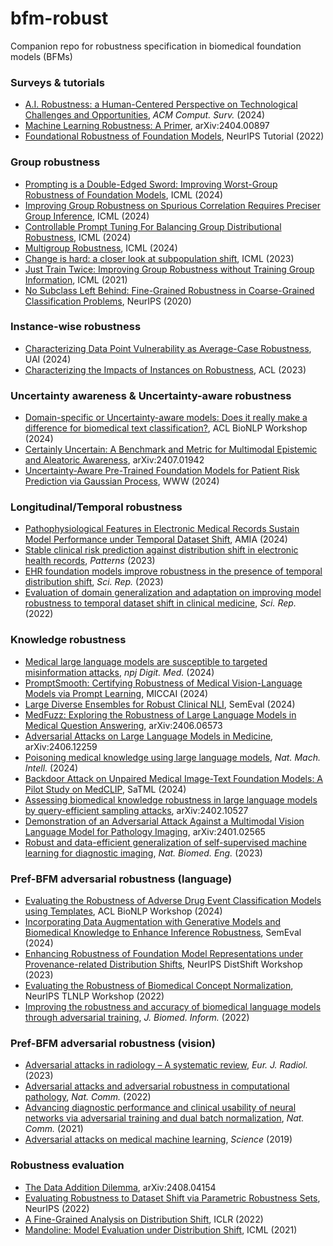 # bfm-robust
Companion repo for robustness specification in biomedical foundation models (BFMs)

### Surveys \& tutorials
* [A.I. Robustness: a Human-Centered Perspective on Technological Challenges and Opportunities](https://dl.acm.org/doi/10.1145/3665926), *ACM Comput. Surv.* (2024)
* [Machine Learning Robustness: A Primer](https://arxiv.org/abs/2404.00897), arXiv:2404.00897
* [Foundational Robustness of Foundation Models](https://sites.google.com/view/neurips2022-frfm-turotial/home), NeurIPS Tutorial (2022)

### Group robustness
* [Prompting is a Double-Edged Sword: Improving Worst-Group Robustness of Foundation Models](https://proceedings.mlr.press/v235/setlur24a.html), ICML (2024)
* [Improving Group Robustness on Spurious Correlation Requires Preciser Group Inference](https://proceedings.mlr.press/v235/han24g.html), ICML (2024)
* [Controllable Prompt Tuning For Balancing Group Distributional Robustness](https://proceedings.mlr.press/v235/phan24b.html), ICML (2024)
* [Multigroup Robustness](https://proceedings.mlr.press/v235/hu24l.html), ICML (2024)
* [Change is hard: a closer look at subpopulation shift](https://proceedings.mlr.press/v202/yang23s.html), ICML (2023)
* [Just Train Twice: Improving Group Robustness without Training Group Information](https://proceedings.mlr.press/v139/liu21f.html), ICML (2021)
* [No Subclass Left Behind: Fine-Grained Robustness in Coarse-Grained Classification Problems](https://proceedings.neurips.cc/paper/2020/hash/e0688d13958a19e087e123148555e4b4-Abstract.html), NeurIPS (2020)

### Instance-wise robustness
* [Characterizing Data Point Vulnerability as Average-Case Robustness](https://proceedings.mlr.press/v244/han24a.html), UAI (2024)
* [Characterizing the Impacts of Instances on Robustness](https://aclanthology.org/2023.findings-acl.146/), ACL (2023)

### Uncertainty awareness \& Uncertainty-aware robustness
* [Domain-specific or Uncertainty-aware models: Does it really make a difference for biomedical text classification?](https://aclanthology.org/2024.bionlp-1.16/), ACL BioNLP Workshop (2024)
* [Certainly Uncertain: A Benchmark and Metric for Multimodal Epistemic and Aleatoric Awareness](https://arxiv.org/abs/2407.01942), arXiv:2407.01942
* [Uncertainty-Aware Pre-Trained Foundation Models for Patient Risk Prediction via Gaussian Process](https://dl.acm.org/doi/10.1145/3589335.3651456), WWW (2024)

### Longitudinal/Temporal robustness
* [Pathophysiological Features in Electronic Medical Records Sustain Model Performance under Temporal Dataset Shift](https://pmc.ncbi.nlm.nih.gov/articles/PMC11141811/), AMIA (2024)
* [Stable clinical risk prediction against distribution shift in electronic health records](https://www.cell.com/patterns/fulltext/S2666-3899(23)00197-6), *Patterns* (2023)
* [EHR foundation models improve robustness in the presence of temporal distribution shift](https://www.nature.com/articles/s41598-023-30820-8), *Sci. Rep.* (2023)
* [Evaluation of domain generalization and adaptation on improving model robustness to temporal dataset shift in clinical medicine](https://www.nature.com/articles/s41598-022-06484-1), *Sci. Rep.* (2022)

### Knowledge robustness
* [Medical large language models are susceptible to targeted misinformation attacks](https://www.nature.com/articles/s41746-024-01282-7), *npj Digit. Med.* (2024)
* [PromptSmooth: Certifying Robustness of Medical Vision-Language Models via Prompt Learning](https://link.springer.com/chapter/10.1007/978-3-031-72390-2_65), MICCAI (2024)
* [Large Diverse Ensembles for Robust Clinical NLI](https://aclanthology.org/2024.semeval-1.224/), SemEval (2024)
* [MedFuzz: Exploring the Robustness of Large Language Models in Medical Question Answering](https://arxiv.org/abs/2406.06573), arXiv:2406.06573
* [Adversarial Attacks on Large Language Models in Medicine](https://arxiv.org/abs/2406.12259), arXiv:2406.12259
* [Poisoning medical knowledge using large language models](https://www.nature.com/articles/s42256-024-00899-3), *Nat. Mach. Intell.* (2024)
* [Backdoor Attack on Unpaired Medical Image-Text Foundation Models: A Pilot Study on MedCLIP](https://ieeexplore.ieee.org/document/10516621), SaTML (2024)
* [Assessing biomedical knowledge robustness in large language models by query-efficient sampling attacks](https://arxiv.org/abs/2402.10527), arXiv:2402.10527
* [Demonstration of an Adversarial Attack Against a Multimodal Vision Language Model for Pathology Imaging](https://arxiv.org/abs/2401.02565), arXiv:2401.02565
* [Robust and data-efficient generalization of self-supervised machine learning for diagnostic imaging](https://www.nature.com/articles/s41551-023-01049-7), *Nat. Biomed. Eng.* (2023)

### Pref-BFM adversarial robustness (language)
* [Evaluating the Robustness of Adverse Drug Event Classification Models using Templates](https://aclanthology.org/2024.bionlp-1.3/), ACL BioNLP Workshop (2024)
* [Incorporating Data Augmentation with Generative Models and Biomedical Knowledge to Enhance Inference Robustness](https://aclanthology.org/2024.semeval-1.15/), SemEval (2024)
* [Enhancing Robustness of Foundation Model Representations under Provenance-related Distribution Shifts](https://openreview.net/forum?id=9TVx8T0U1h), NeurIPS DistShift Workshop (2023)
* [Evaluating the Robustness of Biomedical Concept Normalization](https://proceedings.mlr.press/v203/chakraborty23a.html), NeurIPS TLNLP Workshop (2022)
* [Improving the robustness and accuracy of biomedical language models through adversarial training](https://www.sciencedirect.com/science/article/pii/S1532046422001307), *J. Biomed. Inform.* (2022)

### Pref-BFM adversarial robustness (vision)
* [Adversarial attacks in radiology – A systematic review](https://www.ejradiology.com/article/S0720-048X(23)00399-6/fulltext), *Eur. J. Radiol.* (2023)
* [Adversarial attacks and adversarial robustness in computational pathology](https://www.nature.com/articles/s41467-022-33266-0), *Nat. Comm.* (2022)
* [Advancing diagnostic performance and clinical usability of neural networks via adversarial training and dual batch normalization](https://www.nature.com/articles/s41467-021-24464-3), *Nat. Comm.* (2021)
* [Adversarial attacks on medical machine learning](https://www.science.org/doi/10.1126/science.aaw4399), *Science* (2019)

### Robustness evaluation
* [The Data Addition Dilemma](https://arxiv.org/abs/2408.04154), arXiv:2408.04154
* [Evaluating Robustness to Dataset Shift via Parametric Robustness Sets](https://proceedings.neurips.cc/paper_files/paper/2022/hash/6b7f9d9c1217a748391800871ff7d17d-Abstract-Conference.html), NeurIPS (2022)
* [A Fine-Grained Analysis on Distribution Shift](https://openreview.net/forum?id=Dl4LetuLdyK), ICLR (2022)
* [Mandoline: Model Evaluation under Distribution Shift](https://proceedings.mlr.press/v139/chen21i.html), ICML (2021)